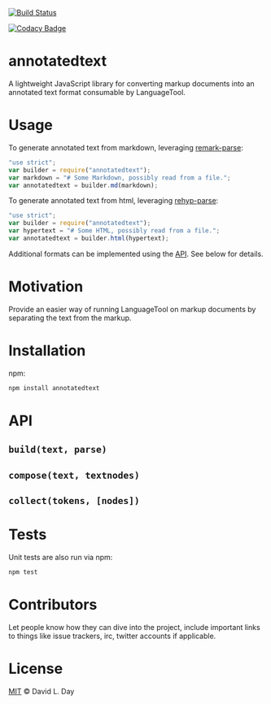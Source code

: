 [![Build Status](https://travis-ci.org/languagetool-language-server/annotatedtext.svg?branch=master)](https://travis-ci.org/languagetool-language-server/annotatedtext)

[![Codacy Badge](https://api.codacy.com/project/badge/Grade/6358e514e62e477d98469e070535eb24)](https://www.codacy.com/app/LanguageTool-Language-Server/annotatedtext?utm_source=github.com&utm_medium=referral&utm_content=languagetool-language-server/annotatedtext&utm_campaign=Badge_Grade)

# annotatedtext

A lightweight JavaScript library for converting markup documents into an annotated text format consumable by LanguageTool.

# Usage

To generate annotated text from markdown, leveraging [remark-parse](https://github.com/remarkjs/remark/tree/master/packages/remark-parse):

```js
"use strict";
var builder = require("annotatedtext");
var markdown = "# Some Markdown, possibly read from a file.";
var annotatedtext = builder.md(markdown);
```

To generate annotated text from html, leveraging [rehyp-parse](https://github.com/rehypejs/rehype/tree/master/packages/rehype-parse):

```js
"use strict";
var builder = require("annotatedtext");
var hypertext = "# Some HTML, possibly read from a file.";
var annotatedtext = builder.html(hypertext);
```

Additional formats can be implemented using the [API](#API). See below for details.


# Motivation

Provide an easier way of running LanguageTool on markup documents by separating the text from the markup.

# Installation

npm:

```sh
npm install annotatedtext
```

# API

## `build(text, parse)`

## `compose(text, textnodes)`

## `collect(tokens, [nodes])`

# Tests

Unit tests are also run via npm:

```sh
npm test
```

# Contributors

Let people know how they can dive into the project, include important links to things like issue trackers, irc, twitter accounts if applicable.

# License

[MIT](LICENSE) © David L. Day

